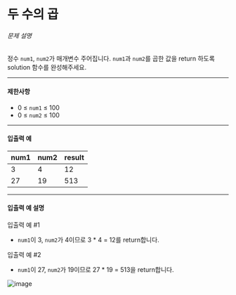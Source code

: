 # 두 수의 곱

###### 문제 설명

정수 `num1`, `num2`가 매개변수 주어집니다. `num1`과 `num2`를 곱한 값을 return 하도록 solution 함수를 완성해주세요.

---

#### 제한사항

- 0 ≤ `num1` ≤ 100
- 0 ≤ `num2` ≤ 100

---

#### 입출력 예

| num1 | num2 | result |
| ---- | ---- | ------ |
| 3    | 4    | 12     |
| 27   | 19   | 513    |

---

#### 입출력 예 설명

입출력 예 #1

- `num1`이 3, `num2`가 4이므로 3 * 4 = 12를 return합니다.

입출력 예 #2

- `num1`이 27, `num2`가 19이므로 27 * 19 = 513을 return합니다.

![image](https://user-images.githubusercontent.com/116260619/213593020-17f48143-ab69-4632-a067-65374f3408bb.png)
